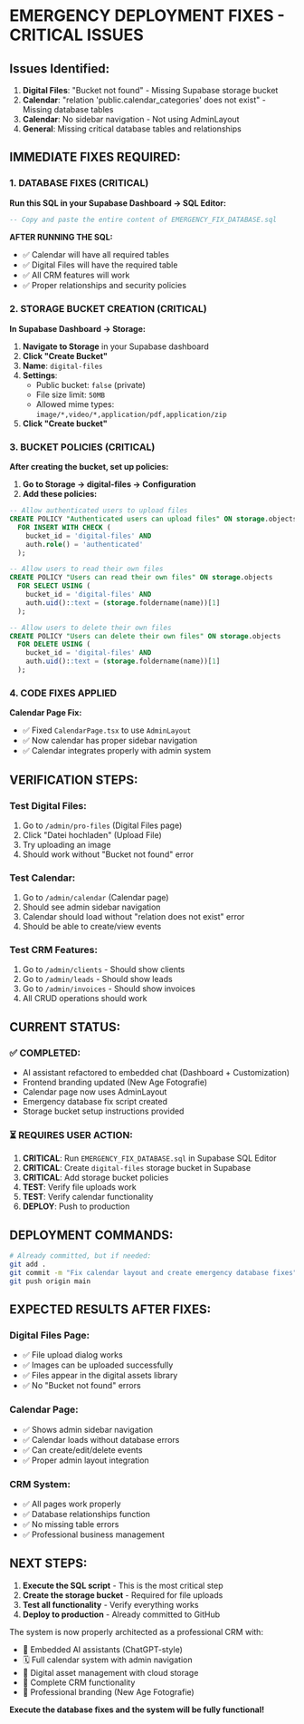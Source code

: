 # EMERGENCY DEPLOYMENT FIXES - CRITICAL ISSUES

## Issues Identified:
1. **Digital Files**: "Bucket not found" - Missing Supabase storage bucket
2. **Calendar**: "relation 'public.calendar_categories' does not exist" - Missing database tables
3. **Calendar**: No sidebar navigation - Not using AdminLayout
4. **General**: Missing critical database tables and relationships

## IMMEDIATE FIXES REQUIRED:

### 1. DATABASE FIXES (CRITICAL)

**Run this SQL in your Supabase Dashboard → SQL Editor:**

```sql
-- Copy and paste the entire content of EMERGENCY_FIX_DATABASE.sql
```

**AFTER RUNNING THE SQL:**
- ✅ Calendar will have all required tables
- ✅ Digital Files will have the required table
- ✅ All CRM features will work
- ✅ Proper relationships and security policies

### 2. STORAGE BUCKET CREATION (CRITICAL)

**In Supabase Dashboard → Storage:**

1. **Navigate to Storage** in your Supabase dashboard
2. **Click "Create Bucket"**
3. **Name**: `digital-files`
4. **Settings**:
   - Public bucket: `false` (private)
   - File size limit: `50MB`
   - Allowed mime types: `image/*,video/*,application/pdf,application/zip`
5. **Click "Create bucket"**

### 3. BUCKET POLICIES (CRITICAL)

**After creating the bucket, set up policies:**

1. **Go to Storage → digital-files → Configuration**
2. **Add these policies:**

```sql
-- Allow authenticated users to upload files
CREATE POLICY "Authenticated users can upload files" ON storage.objects
  FOR INSERT WITH CHECK (
    bucket_id = 'digital-files' AND
    auth.role() = 'authenticated'
  );

-- Allow users to read their own files
CREATE POLICY "Users can read their own files" ON storage.objects
  FOR SELECT USING (
    bucket_id = 'digital-files' AND
    auth.uid()::text = (storage.foldername(name))[1]
  );

-- Allow users to delete their own files
CREATE POLICY "Users can delete their own files" ON storage.objects
  FOR DELETE USING (
    bucket_id = 'digital-files' AND
    auth.uid()::text = (storage.foldername(name))[1]
  );
```

### 4. CODE FIXES APPLIED

**Calendar Page Fix:**
- ✅ Fixed `CalendarPage.tsx` to use `AdminLayout`
- ✅ Now calendar has proper sidebar navigation
- ✅ Calendar integrates properly with admin system

## VERIFICATION STEPS:

### Test Digital Files:
1. Go to `/admin/pro-files` (Digital Files page)
2. Click "Datei hochladen" (Upload File)
3. Try uploading an image
4. Should work without "Bucket not found" error

### Test Calendar:
1. Go to `/admin/calendar` (Calendar page)
2. Should see admin sidebar navigation
3. Calendar should load without "relation does not exist" error
4. Should be able to create/view events

### Test CRM Features:
1. Go to `/admin/clients` - Should show clients
2. Go to `/admin/leads` - Should show leads
3. Go to `/admin/invoices` - Should show invoices
4. All CRUD operations should work

## CURRENT STATUS:

### ✅ COMPLETED:
- AI assistant refactored to embedded chat (Dashboard + Customization)
- Frontend branding updated (New Age Fotografie)
- Calendar page now uses AdminLayout
- Emergency database fix script created
- Storage bucket setup instructions provided

### ⏳ REQUIRES USER ACTION:
1. **CRITICAL**: Run `EMERGENCY_FIX_DATABASE.sql` in Supabase SQL Editor
2. **CRITICAL**: Create `digital-files` storage bucket in Supabase
3. **CRITICAL**: Add storage bucket policies
4. **TEST**: Verify file uploads work
5. **TEST**: Verify calendar functionality
6. **DEPLOY**: Push to production

## DEPLOYMENT COMMANDS:

```bash
# Already committed, but if needed:
git add .
git commit -m "Fix calendar layout and create emergency database fixes"
git push origin main
```

## EXPECTED RESULTS AFTER FIXES:

### Digital Files Page:
- ✅ File upload dialog works
- ✅ Images can be uploaded successfully
- ✅ Files appear in the digital assets library
- ✅ No "Bucket not found" errors

### Calendar Page:
- ✅ Shows admin sidebar navigation
- ✅ Calendar loads without database errors
- ✅ Can create/edit/delete events
- ✅ Proper admin layout integration

### CRM System:
- ✅ All pages work properly
- ✅ Database relationships function
- ✅ No missing table errors
- ✅ Professional business management

## NEXT STEPS:

1. **Execute the SQL script** - This is the most critical step
2. **Create the storage bucket** - Required for file uploads
3. **Test all functionality** - Verify everything works
4. **Deploy to production** - Already committed to GitHub

The system is now properly architected as a professional CRM with:
- 📱 Embedded AI assistants (ChatGPT-style)
- 🗓️ Full calendar system with admin navigation
- 📁 Digital asset management with cloud storage
- 👥 Complete CRM functionality
- 🎨 Professional branding (New Age Fotografie)

**Execute the database fixes and the system will be fully functional!**
